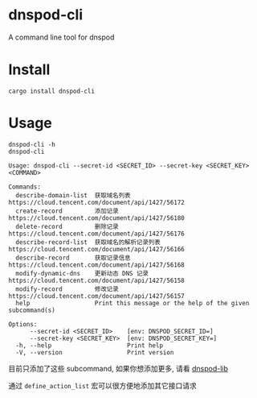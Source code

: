 # dnspod-cli

A command line tool for dnspod

# Install

```console
cargo install dnspod-cli
```

# Usage

```console
dnspod-cli -h
dnspod-cli

Usage: dnspod-cli --secret-id <SECRET_ID> --secret-key <SECRET_KEY> <COMMAND>

Commands:
  describe-domain-list  获取域名列表 https://cloud.tencent.com/document/api/1427/56172
  create-record         添加记录 https://cloud.tencent.com/document/api/1427/56180
  delete-record         删除记录 https://cloud.tencent.com/document/api/1427/56176
  describe-record-list  获取域名的解析记录列表 https://cloud.tencent.com/document/api/1427/56166
  describe-record       获取记录信息 https://cloud.tencent.com/document/api/1427/56168
  modify-dynamic-dns    更新动态 DNS 记录 https://cloud.tencent.com/document/api/1427/56158
  modify-record         修改记录 https://cloud.tencent.com/document/api/1427/56157
  help                  Print this message or the help of the given subcommand(s)

Options:
      --secret-id <SECRET_ID>    [env: DNSPOD_SECRET_ID=]
      --secret-key <SECRET_KEY>  [env: DNSPOD_SECRET_KEY=]
  -h, --help                     Print help
  -V, --version                  Print version
```

目前只添加了这些 subcommand, 如果你想添加更多, 请看 [dnspod-lib](https://crates.io/crates/dnspod-lib/#%E8%87%AA%E5%AE%9A%E4%B9%89%E4%B8%80%E4%B8%AA%E8%AF%B7%E6%B1%82)   

通过 `define_action_list` 宏可以很方便地添加其它接口请求


